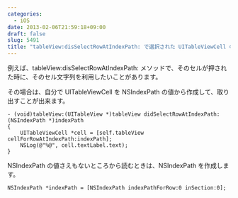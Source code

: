 ```yaml
---
categories:
  - iOS
date: 2013-02-06T21:59:18+09:00
draft: false
slug: 5491
title: "tableView:disSelectRowAtIndexPath: で選択された UITableViewCell の文字列を取得する"
---
```


例えば、tableView:disSelectRowAtIndexPath: メソッドで、そのセルが押された時に、そのセル文字列を利用したいことがあります。

その場合は、自分で UITableViewCell を NSIndexPath の値から作成して、取り出すことが出来ます。

```
- (void)tableView:(UITableView *)tableView didSelectRowAtIndexPath:(NSIndexPath *)indexPath
{
    UITableViewCell *cell = [self.tableView cellForRowAtIndexPath:indexPath];
    NSLog(@"%@", cell.textLabel.text);
}
```

NSIndexPath の値さえもないところから読むときは、NSIndexPath を作成します。

```
NSIndexPath *indexPath = [NSIndexPath indexPathForRow:0 inSection:0];
```
